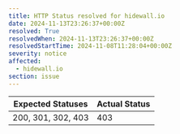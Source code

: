 ```yaml
---
title: HTTP Status resolved for hidewall.io
date: 2024-11-13T23:26:37+00:00Z
resolved: True
resolvedWhen: 2024-11-13T23:26:37+00:00Z
resolvedStartTime: 2024-11-08T11:28:04+00:00Z
severity: notice
affected:
  - hidewall.io
section: issue
---
```


| Expected Statuses | Actual Status  |
|-------------------|----------------|
| 200, 301, 302, 403 | 403 |
